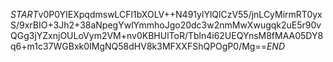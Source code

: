 $START$v0P0YIEXpqdmswLCFl1bXOLV++N491ylYlQlCzV55/jnLCyMirmRT0yxS/9xrBIO+3Jh2+38aNpegYwlYmmhoJgo20dc3w2nmMwXwugqk2uE5r90vQGg3jYZxnjOULoVym2VM+nv0KBHUlToR/Tbln4i62UEQYnsM8fMAA05DY8q6+m1c37WGBxk0IMgNQ58dHV8k3MFXXFShQPOgP0/Mg==$END$